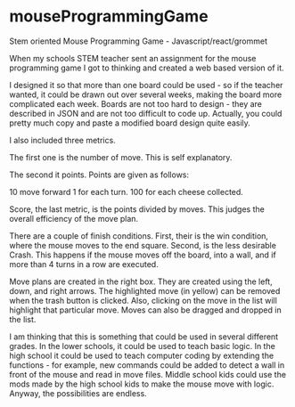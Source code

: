 # mouseProgrammingGame
Stem oriented Mouse Programming Game - Javascript/react/grommet


When my schools STEM teacher sent an assignment for the mouse programming game I got to thinking and created a web based version of it.

I designed it so that more than one board could be used - so if the teacher wanted,  it could be drawn out over several weeks, making the board more complicated each week.    Boards are not too hard to design - they are described in JSON and are not too difficult to code up.   Actually, you could pretty much copy and paste a modified board design quite easily.

I also included three metrics.

The first one is the number of move.  This is self explanatory.   

The second it points.  Points are given as follows: 

10 move forward
1 for each turn.
100 for each cheese collected.

Score, the last metric, is the points divided by moves.   This judges the overall efficiency of the move plan. 

There are a couple of finish conditions.   First, their is the win condition, where the mouse moves to the end square.    Second, is the less desirable Crash.  This happens if the mouse moves off the board, into a wall, and if more than 4 turns in a row are executed.

Move plans are created in the right box.   They are created using the left, down, and right arrows.   The highlighted move (in yellow) can be removed when the trash button is clicked.   Also, clicking on the move in the list will highlight that particular move.   Moves can also be dragged and dropped in the list.   

 I am thinking that this is something that could be used in several different grades.   In the lower schools, it could be used to teach basic logic.   In the high school it could be used to teach computer coding by extending the functions - for example, new commands could be added to detect a wall in front of the mouse and read in move files.  Middle school kids could use the mods made by the high school kids to make the mouse move with logic.   Anyway, the possibilities are endless.
 
 
